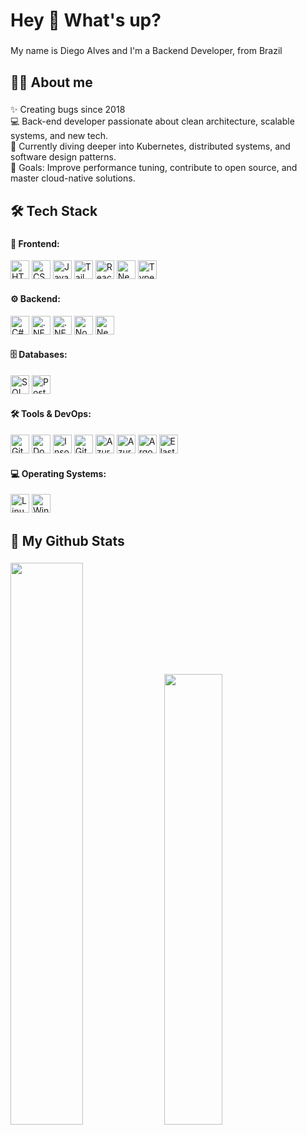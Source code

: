 <h1 align="left">Hey 👋 What's up?</h1>

###

<p align="left">
  My name is Diego Alves and I'm a Backend Developer, from Brazil
</p>

###

<h2 align="left"> 🧑‍💻 About me</h2>

###

<p align="left">
  ✨ Creating bugs since 2018  <br>
  💻 Back-end developer passionate about clean architecture, scalable systems, and new tech.  <br>
  🧠 Currently diving deeper into Kubernetes, distributed systems, and software design patterns.  <br>
  🎯 Goals: Improve performance tuning, contribute to open source, and master cloud-native solutions.
</p>

###

<h2 align="left"> 🛠️ Tech Stack</h2>

###

<h4>🎨 Frontend:</h4>
<p align="left">
  <img src="https://cdn.jsdelivr.net/gh/devicons/devicon/icons/html5/html5-original.svg" height="30" alt="HTML logo"/>
  <img src="https://cdn.jsdelivr.net/gh/devicons/devicon/icons/css3/css3-original.svg" height="30" alt="CSS logo"/>
  <img src="https://cdn.jsdelivr.net/gh/devicons/devicon/icons/javascript/javascript-original.svg" height="30" alt="JavaScript logo"/>
  <img src="https://cdn.simpleicons.org/tailwindcss/06B6D4" height="30" alt="Tailwind CSS logo"/>
  <img src="https://cdn.jsdelivr.net/gh/devicons/devicon/icons/react/react-original.svg" height="30" alt="React logo"/>
  <img src="https://cdn.jsdelivr.net/gh/devicons/devicon/icons/nextjs/nextjs-original.svg" height="30" alt="Next.js logo"/>
  <img src="https://cdn.jsdelivr.net/gh/devicons/devicon/icons/typescript/typescript-original.svg" height="30" alt="TypeScript logo"/>
</p>

<h4>⚙ Backend:</h4>
<p align="left">
  <img src="https://cdn.jsdelivr.net/gh/devicons/devicon/icons/csharp/csharp-original.svg" height="30" alt="C# logo"/>
  <img src="https://cdn.jsdelivr.net/gh/devicons/devicon/icons/dot-net/dot-net-original.svg" height="30" alt=".NET logo"/>
  <img src="https://cdn.jsdelivr.net/gh/devicons/devicon/icons/dotnetcore/dotnetcore-original.svg" height="30" alt=".NET Core logo"/>
  <img src="https://cdn.jsdelivr.net/gh/devicons/devicon/icons/nodejs/nodejs-original.svg" height="30" alt="Node.js logo"/>
  <img src="https://cdn.jsdelivr.net/gh/devicons/devicon/icons/nestjs/nestjs-original.svg" height="30" alt="NestJS logo"/>
</p>

<h4>🗄 Databases:</h4>
<p align="left">
  <img src="https://cdn.jsdelivr.net/gh/devicons/devicon/icons/microsoftsqlserver/microsoftsqlserver-plain.svg" height="30" alt="SQL Server logo"/>
  <img src="https://cdn.jsdelivr.net/gh/devicons/devicon/icons/postgresql/postgresql-original.svg" height="30" alt="PostgreSQL logo"/>
</p>

<h4>🛠 Tools & DevOps:</h4>
<p align="left">
  <img src="https://cdn.jsdelivr.net/gh/devicons/devicon/icons/git/git-original.svg" height="30" alt="Git logo"/>
  <img src="https://cdn.jsdelivr.net/gh/devicons/devicon/icons/docker/docker-original.svg" height="30" alt="Docker logo"/>
  <img src="https://cdn.jsdelivr.net/gh/devicons/devicon/icons/insomnia/insomnia-original.svg" height="30" alt="Insomnia logo"/>
  <img src="https://cdn.jsdelivr.net/gh/devicons/devicon/icons/github/github-original.svg" height="30" alt="GitHub logo"/>
  <img src="https://cdn.jsdelivr.net/gh/devicons/devicon/icons/azure/azure-original.svg" height="30" alt="Azure logo"/>
  <img src="https://cdn.jsdelivr.net/gh/devicons/devicon/icons/azuredevops/azuredevops-original.svg" height="30" alt="Azure DevOps logo"/>
  <img src="https://cdn.jsdelivr.net/gh/devicons/devicon/icons/argocd/argocd-original.svg" height="30" alt="ArgoCD logo"/>
  <img src="https://cdn.jsdelivr.net/gh/devicons/devicon/icons/elasticsearch/elasticsearch-original.svg" height="30" alt="Elastic Search logo"/>
</p>

<h4>💻 Operating Systems:</h4>
<p align="left">
  <img src="https://skillicons.dev/icons?i=linux" height="30" alt="Linux logo"/>
  <img src="https://cdn.jsdelivr.net/gh/devicons/devicon/icons/windows8/windows8-original.svg" height="30" alt="Windows logo"/>
</p>

###

<h2 align="left">🚀 My Github Stats</h2>

###

<p align="left">
  <img width="48%" src="https://github-readme-stats.vercel.app/api?username=imdgo&theme=dracula&show_icons=true&hide_border=false&count_private=true"/>
  <img width="43%" src="https://github-readme-stats.vercel.app/api/top-langs/?username=imdgo&theme=dracula&show_icons=true&hide_border=false&layout=compact"/>
</p>
